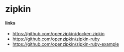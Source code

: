 # zipkin

#### links
- https://github.com/openzipkin/docker-zipkin
- https://github.com/openzipkin/zipkin-ruby
- https://github.com/openzipkin/zipkin-ruby-example
